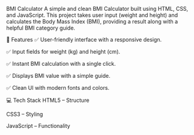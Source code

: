 BMI Calculator
A simple and clean BMI Calculator built using HTML, CSS, and JavaScript. This project takes user input (weight and height) and calculates the Body Mass Index (BMI), providing a result along with a helpful BMI category guide.

📌 Features
✅ User-friendly interface with a responsive design.

✅ Input fields for weight (kg) and height (cm).

✅ Instant BMI calculation with a single click.

✅ Displays BMI value with a simple guide.

✅ Clean UI with modern fonts and colors.

💻 Tech Stack
HTML5 – Structure

CSS3 – Styling

JavaScript – Functionality
